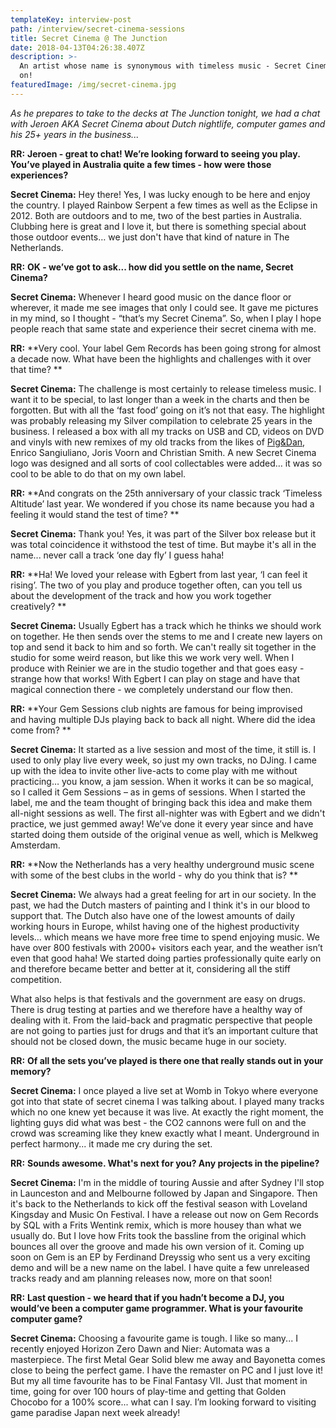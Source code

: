 ```yaml
---
templateKey: interview-post
path: /interview/secret-cinema-sessions
title: Secret Cinema @ The Junction
date: 2018-04-13T04:26:38.407Z
description: >-
  An artist whose name is synonymous with timeless music - Secret Cinema. Read
  on!
featuredImage: /img/secret-cinema.jpg
---
```

_As he prepares to take to the decks at The Junction tonight, we had a chat with Jeroen AKA _Secret Cinema_ about Dutch nightlife, computer games and his 25+ years in the business..._

**RR:** **Jeroen - great to chat! We’re looking forward to seeing you play. You’ve played in Australia quite a few times - how were those experiences?** 

**Secret Cinema:** Hey there! Yes, I was lucky enough to be here and enjoy the country. I played Rainbow Serpent a few times as well as the Eclipse in 2012. Both are outdoors and to me, two of the best parties in Australia. Clubbing here is great and I love it, but there is something special about those outdoor events… we just don't have that kind of nature in The Netherlands. 

**RR:** **OK - we’ve got to ask... how did you settle on the name, Secret Cinema?**

**Secret Cinema:** Whenever I heard good music on the dance floor or wherever, it made me see images that only I could see. It gave me pictures in my mind, so I thought - “that’s my Secret Cinema”. So, when I play I hope people reach that same state and experience their secret cinema with me.

**RR:** **Very cool. Your label Gem Records has been going strong for almost a decade now. What have been the highlights and challenges with it over that time? **

**Secret Cinema:** The challenge is most certainly to release timeless music. I want it to be special, to last longer than a week in the charts and then be forgotten. But with all the ‘fast food’ going on it’s not that easy. The highlight was probably releasing my Silver compilation to celebrate 25 years in the business. I released a box with all my tracks on USB and CD, videos on DVD and vinyls with new remixes of my old tracks from the likes of [Pig&Dan](https://magazine.ravereviewz.net/interview/piganddan), Enrico Sangiuliano, Joris Voorn and Christian Smith. A new Secret Cinema logo was designed and all sorts of cool collectables were added… it was so cool to be able to do that on my own label.

**RR:** **And congrats on the 25th anniversary of your classic track ‘Timeless Altitude’ last year. We wondered if you chose its name because you had a feeling it would stand the test of time? **

**Secret Cinema:** Thank you! Yes, it was part of the Silver box release but it was total coincidence it withstood the test of time. But maybe it's all in the name... never call a track ‘one day fly’ I guess haha! 

**RR:** **Ha! We loved your release with Egbert from last year, ‘I can feel it rising’. The two of you play and produce together often, can you tell us about the development of the track and how you work together creatively? **

**Secret Cinema:** Usually Egbert has a track which he thinks we should work on together. He then sends over the stems to me and I create new layers on top and send it back to him and so forth. We can't really sit together in the studio for some weird reason, but like this we work very well. When I produce with Reinier we are in the studio together and that goes easy - strange how that works! With Egbert I can play on stage and have that magical connection there - we completely understand our flow then.

**RR:** **Your Gem Sessions club nights are famous for being improvised and having multiple DJs playing back to back all night. Where did the idea come from? **

**Secret Cinema:** It started as a live session and most of the time, it still is. I used to only play live every week, so just my own tracks, no DJing. I came up with the idea to invite other live-acts to come play with me without practicing… you know, a jam session. When it works it can be so magical, so I called it Gem Sessions – as in gems of sessions. When I started the label, me and the team thought of bringing back this idea and make them all-night sessions as well. The first all-nighter was with Egbert and we didn't practice, we just gemmed away! We’ve done it every year since and have started doing them outside of the original venue as well, which is Melkweg Amsterdam. 

**RR:** **Now the Netherlands has a very healthy underground music scene with some of the best clubs in the world - why do you think that is? **

**Secret Cinema:** We always had a great feeling for art in our society. In the past, we had the Dutch masters of painting and I think it's in our blood to support that. The Dutch also have one of the lowest amounts of daily working hours in Europe, whilst having one of the highest productivity levels… which means we have more free time to spend enjoying music. We have over 800 festivals with 2000+ visitors each year, and the weather isn’t even that good haha! We started doing parties professionally quite early on and therefore became better and better at it, considering all the stiff competition. 

What also helps is that festivals and the government are easy on drugs. There is drug testing at parties and we therefore have a healthy way of dealing with it. From the laid-back and pragmatic perspective that people are not going to parties just for drugs and that it’s an important culture that should not be closed down, the music became huge in our society. 

**RR:** **Of all the sets you’ve played is there one that really stands out in your memory?** 

**Secret Cinema:** I once played a live set at Womb in Tokyo where everyone got into that state of secret cinema I was talking about. I played many tracks which no one knew yet because it was live. At exactly the right moment, the lighting guys did what was best - the CO2 cannons were full on and the crowd was screaming like they knew exactly what I meant. Underground in perfect harmony... it made me cry during the set. 

**RR:** **Sounds awesome. What's next for you? Any projects in the pipeline?**

**Secret Cinema:** I'm in the middle of touring Aussie and after Sydney I'll stop in Launceston and and Melbourne followed by Japan and Singapore. Then it's back to the Netherlands to kick off the festival season with Loveland Kingsday and Music On Festival. I have a release out now on Gem Records by SQL with a Frits Wentink remix, which is more housey than what we usually do. But I love how Frits took the bassline from the original which bounces all over the groove and made his own version of it. Coming up soon on Gem is an EP by Ferdinand Dreyssig who sent us a very exciting demo and will be a new name on the label. I have quite a few unreleased tracks ready and am planning releases now, more on that soon!

**RR:** **Last question - we heard that if you hadn’t become a DJ, you would’ve been a computer game programmer. What is your favourite computer game?**

**Secret Cinema:** Choosing a favourite game is tough. I like so many... I recently enjoyed Horizon Zero Dawn and Nier: Automata was a masterpiece. The first Metal Gear Solid blew me away and Bayonetta comes close to being the perfect game. I have the remaster on PC and I just love it! But my all time favourite has to be Final Fantasy VII. Just that moment in time, going for over 100 hours of play-time and getting that Golden Chocobo for a 100% score... what can I say. I’m looking forward to visiting game paradise Japan next week already!
